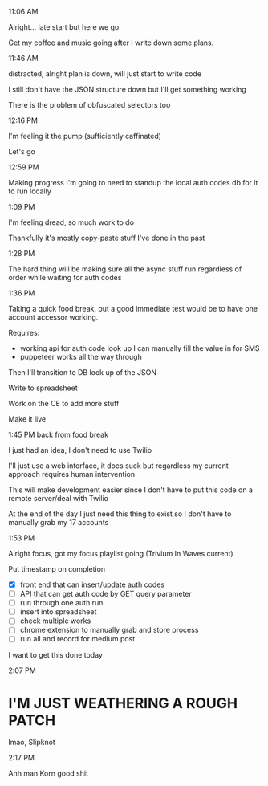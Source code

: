 11:06 AM

Alright... late start but here we go.

Get my coffee and music going after I write down some plans.

11:46 AM

distracted, alright plan is down, will just start to write code

I still don't have the JSON structure down but I'll get something working

There is the problem of obfuscated selectors too

12:16 PM

I'm feeling it the pump (sufficiently caffinated)

Let's go

12:59 PM

Making progress
I'm going to need to standup the local auth codes db for it to run locally

1:09 PM

I'm feeling dread, so much work to do

Thankfully it's mostly copy-paste stuff I've done in the past

1:28 PM

The hard thing will be making sure all the async stuff run regardless of order while waiting for auth codes

1:36 PM

Taking a quick food break, but a good immediate test would be to have one account accessor working.

Requires:

- working api for auth code look up
  I can manually fill the value in for SMS
- puppeteer works all the way through

Then I'll transition to DB look up of the JSON

Write to spreadsheet

Work on the CE to add more stuff

Make it live

1:45 PM back from food break 

I just had an idea, I don't need to use Twilio

I'll just use a web interface, it does suck but regardless my current approach requires human intervention

This will make development easier since I don't have to put this code on a remote server/deal with Twilio

At the end of the day I just need this thing to exist so I don't have to manually grab my 17 accounts

1:53 PM

Alright focus, got my focus playlist going (Trivium In Waves current)

Put timestamp on completion

- [x] front end that can insert/update auth codes
- [ ] API that can get auth code by GET query parameter
- [ ] run through one auth run
- [ ] insert into spreadsheet
- [ ] check multiple works
- [ ] chrome extension to manually grab and store process
- [ ] run all and record for medium post

I want to get this done today

2:07 PM

# I'M JUST WEATHERING A ROUGH PATCH

lmao, Slipknot

2:17 PM

Ahh man Korn good shit


